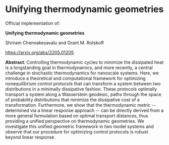 # Unifying thermodynamic geometries


Official implementation of:  

**Unifying thermodynamic geometries**

Shriram Chennakesavalu and Grant M. Rotskoff

https://arxiv.org/abs/2205.01205


**Abstract**: Controlling thermodynamic cycles to minimize the dissipated heat is a longstanding goal in thermodynamics, and more recently, a central challenge in stochastic thermodynamics for nanoscale systems. Here, we introduce a theoretical and computational framework for optimizing nonequilibrium control protocols that can transform a system between two distributions in a minimally dissipative fashion. These protocols optimally transport a system along a Wasserstein geodesic, paths through the space of probability distributions that minimize the dissipative cost of a transformation. Furthermore, we show that the thermodynamic metric -- determined via a linear response approach -- can be directly derived from a more general formulation based on optimal transport distances, thus providing a unified perspective on thermodynamic geometries. We investigate this unified geometric framework in two model systems and observe that our procedure for optimizing control protocols is robust beyond linear response.


